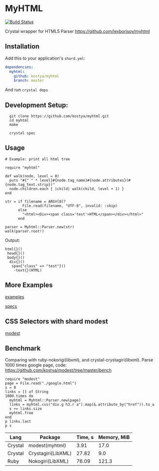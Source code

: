 # MyHTML

[![Build Status](https://travis-ci.org/kostya/myhtml.svg?branch=master)](http://travis-ci.org/kostya/myhtml)

Crystal wrapper for HTML5 Parser https://github.com/lexborisov/myhtml

## Installation


Add this to your application's `shard.yml`:

```yaml
dependencies:
  myhtml:
    github: kostya/myhtml
    branch: master
```

And run `crystal deps`

## Development Setup:

```shell
  git clone https://github.com/kostya/myhtml.git
  cd myhtml
  make

  crystal spec
```


## Usage

```crystal
# Example: print all html tree

require "myhtml"

def walk(node, level = 0)
  puts "#{" " * level}#{node.tag_name}#{node.attributes}(#{node.tag_text.strip})"
  node.children.each { |child| walk(child, level + 1) }
end

str = if filename = ARGV[0]?
        File.read(filename, "UTF-8", invalid: :skip)
      else
        "<html><Div><span class='test'>HTML</span></div></html>"
      end

parser = Myhtml::Parser.new(str)
walk(parser.root!)
```

Output:
```
html{}()
 head{}()
 body{}()
  div{}()
   span{"class" => "test"}()
    -text{}(HTML)
```


## More Examples

[examples](https://github.com/kostya/myhtml/tree/master/examples)

[specs](https://github.com/kostya/myhtml/tree/master/spec)

## CSS Selectors with shard modest

[modest](https://github.com/kostya/modest)

## Benchmark

Comparing with ruby-nokorigi(libxml), and crystal-crystagiri(libxml). Parse 1000 times google page, code: https://github.com/kostya/modest/tree/master/bench

```crystal
require "modest"
page = File.read("./google.html")
s = 0
links = [] of String
1000.times do
  myhtml = Myhtml::Parser.new(page)
  links = myhtml.css("div.g h3.r a").map(&.attribute_by("href")).to_a
  s += links.size
  myhtml.free
end
p links.last
p s
```


| Lang     |  Package           | Time, s | Memory, MiB |
| -------- | ------------------ | ------- | ----------- |
| Crystal  | modest(myhtml)     | 3.91    | 17.0        |
| Crystal  | Crystagiri(LibXML) | 27.82   | 9.0         |
| Ruby     | Nokogiri(LibXML)   | 76.09   | 121.3       |